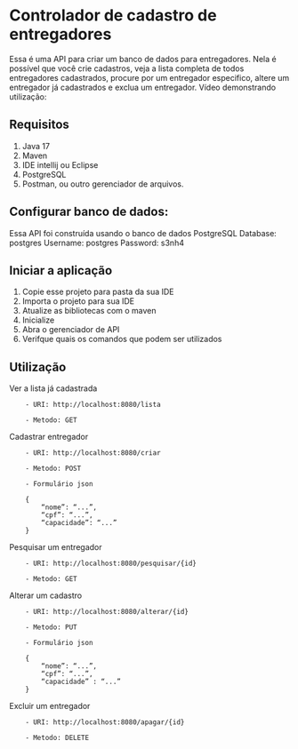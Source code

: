 # Controlador de cadastro de entregadores
Essa é uma API para criar um banco de dados para entregadores. Nela é possível que você crie cadastros, veja a lista completa de todos entregadores cadastrados, procure por um entregador especifico, altere um entregador já cadastrados e exclua um entregador.
Vídeo demonstrando utilização: 

## Requisitos
1. Java 17
2. Maven
3. IDE intellij ou Eclipse
4. PostgreSQL
5. Postman, ou outro gerenciador de arquivos.

## Configurar banco de dados:

Essa API foi construída usando o banco de dados PostgreSQL
		Database: postgres
		Username: postgres
		Password: s3nh4

## Iniciar a aplicação
1. Copie esse projeto para pasta da sua IDE
2. Importa o projeto para sua IDE
3. Atualize as bibliotecas com o maven
4. Inicialize
5. Abra o gerenciador de API
6. Verifque quais os comandos que podem ser utilizados

## Utilização
Ver a lista já cadastrada

        - URI: http://localhost:8080/lista
	
        - Metodo: GET

Cadastrar entregador

        - URI: http://localhost:8080/criar
	
        - Metodo: POST
	
        - Formulário json
	
        {
	        “nome”: “...”,
	        “cpf”: “...”,
	        “capacidade”: “...”
        }

Pesquisar um entregador

        - URI: http://localhost:8080/pesquisar/{id}
	
        - Metodo: GET

Alterar um cadastro

        - URI: http://localhost:8080/alterar/{id}
	
        - Metodo: PUT
	
        - Formulário json
	
        {
	        “nome”: “...”,
	        “cpf”: “...”,
	        “capacidade” : “...”
        }

Excluir um entregador

        - URI: http://localhost:8080/apagar/{id}
	
        - Metodo: DELETE



